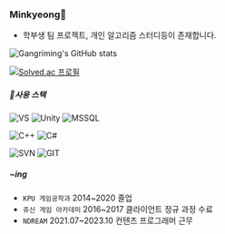 ### Minkyeong👋
- 학부생 팀 프로젝트, 개인 알고리즘 스터디등이 존재합니다.

![Gangriming's GitHub stats](https://github-readme-stats.vercel.app/api?username=gangriming&show_icons=true&include_all_commits=true&theme=tokyonight)

[![Solved.ac 프로필](http://mazassumnida.wtf/api/v2/generate_badge?boj=rimingg_owo)](https://solved.ac/rimingg_owo)

##### 🔨사용 스택
![VS](https://img.shields.io/badge/VisualStudio-5C2D91.svg?&style=for-the-badge&logo=visualstudio&logoColor=white)
![Unity](https://img.shields.io/badge/Unity-000000.svg?&style=for-the-badge&logo=unity&logoColor=white)
![MSSQL](https://img.shields.io/badge/MSSQL-CC2927.svg?&style=for-the-badge&logo=microsoftsqlserver&logoColor=white)

![C++](https://img.shields.io/badge/C++-00599C.svg?&style=for-the-badge&logo=cplusplus&logoColor=white)
![C#](https://img.shields.io/badge/Csharp-512BD4.svg?&style=for-the-badge&logo=csharp&logoColor=white)

![SVN](https://img.shields.io/badge/SVN-809CC9.svg?&style=for-the-badge&logo=subversion&logoColor=white)
![GIT](https://img.shields.io/badge/GIT-F05032.svg?&style=for-the-badge&logo=git&logoColor=white)


##### ~ing
- `KPU 게임공학과` 2014~2020 졸업
- `쥬신 게임 아카데미` 2016~2017 클라이언트 정규 과정 수료
- `NDREAM` 2021.07~2023.10 컨텐츠 프로그래머 근무
